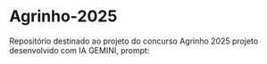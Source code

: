 # Agrinho-2025
Repositório destinado ao projeto do concurso Agrinho 2025
projeto desenvolvido com IA GEMINI, prompt:
